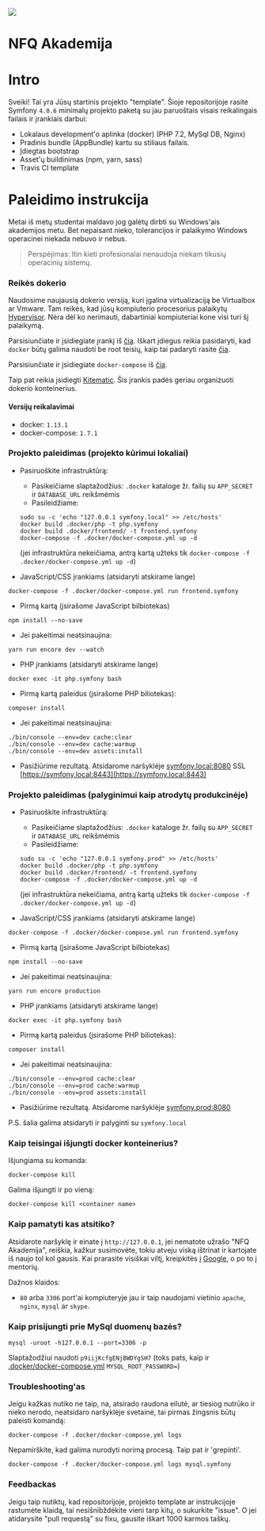 ![](https://avatars0.githubusercontent.com/u/4995607?v=3&s=100)

NFQ Akademija
============

# Intro

Sveiki! Tai yra Jūsų startinis projekto "template". 
Šioje repositorijoje rasite Symfony `4.0.6` minimalų projekto paketą su jau paruoštais 
visais reikalingais failais ir įrankiais darbui:
 
- Lokalaus development'o aplinka (docker) (PHP 7.2, MySql DB, Nginx)
- Pradinis bundle (AppBundle) kartu su stiliaus failais.
- Įdiegtas bootstrap
- Asset'ų buildinimas (npm, yarn, sass)
- Travis CI template


# Paleidimo instrukcija

Metai iš metų studentai maldavo jog galėtų dirbti su Windows'ais akademijos metu.
 Bet nepaisant nieko, tolerancijos ir palaikymo Windows operacinei niekada nebuvo ir nebus.  

> Perspėjimas: Itin kieti profesionalai nenaudoja niekam tikusių operacinių sistemų. 

### Reikės dokerio

Naudosime naujausią dokerio versiją, kuri įgalina virtualizaciją be Virtualbox ar Vmware.
 Tam reikės, kad jūsų kompiuterio procesorius palaikytų [Hypervisor](https://en.wikipedia.org/wiki/Hypervisor).
 Nėra dėl ko nerimauti, dabartiniai kompiuteriai kone visi turi šį palaikymą.

Parsisiunčiate ir įsidiegiate įrankį iš [čia](https://docs.docker.com/engine/installation/linux/ubuntu/). Iškart įdiegus reikia pasidaryti, kad `docker` būtų galima naudoti be root teisių, kaip tai padaryti rasite [čia](https://docs.docker.com/engine/installation/linux/linux-postinstall/).

Parsisiunčiate ir įsidiegiate `docker-compose` iš [čia](https://github.com/docker/compose/releases).

Taip pat reikia įsidiegti [Kitematic](https://github.com/docker/kitematic/releases).
 Šis įrankis padės geriau organizuoti dokerio konteinerius. 

#### Versijų reikalavimai
* docker: `1.13.1`
* docker-compose: `1.7.1`


### Projekto paleidimas (projekto kūrimui lokaliai)

* Pasiruoškite infrastruktūrą:
  * Pasikeičiame slaptažodžius:
    `.docker` kataloge žr. failų su `APP_SECRET` ir `DATABASE_URL` reikšmėmis
  * Pasileidžiame:
  ```
  sudo su -c 'echo "127.0.0.1 symfony.local" >> /etc/hosts'
  docker build .docker/php -t php.symfony 
  docker build .docker/frontend/ -t frontend.symfony
  docker-compose -f .docker/docker-compose.yml up -d
  ```
  (jei infrastruktūra nekeičiama, antrą kartą užteks tik `docker-compose -f .docker/docker-compose.yml up -d`)

* JavaScript/CSS įrankiams (atsidaryti atskirame lange)
```
docker-compose -f .docker/docker-compose.yml run frontend.symfony
```
  * Pirmą kartą (įsirašome JavaScript bilbiotekas)
  ```
  npm install --no-save
  ```
  * Jei pakeitimai neatsinaujina:
  ```
  yarn run encore dev --watch
  ```

* PHP įrankiams (atsidaryti atskirame lange)
```
docker exec -it php.symfony bash
```
  * Pirmą kartą paleidus (įsirašome PHP biliotekas):
  ```
  composer install
  ```
  * Jei pakeitimai neatsinaujina:
  ```
  ./bin/console --env=dev cache:clear
  ./bin/console --env=dev cache:warmup
  ./bin/console --env=dev assets:install
  ```

* Pasižiūrime rezultatą.
Atsidarome naršyklėje [symfony.local:8080](http://symfony.local:8080)
SSL [https://symfony.local:8443](https://symfony.local:8443)

### Projekto paleidimas (palyginimui kaip atrodytų produkcinėje)

* Pasiruoškite infrastruktūrą:
  * Pasikeičiame slaptažodžius:
    `.docker` kataloge žr. failų su `APP_SECRET` ir `DATABASE_URL` reikšmėmis
  * Pasileidžiame:
  ```
  sudo su -c 'echo "127.0.0.1 symfony.prod" >> /etc/hosts'
  docker build .docker/php -t php.symfony 
  docker build .docker/frontend/ -t frontend.symfony
  docker-compose -f .docker/docker-compose.yml up -d
  ```
  (jei infrastruktūra nekeičiama, antrą kartą užteks tik `docker-compose -f .docker/docker-compose.yml up -d`)

* JavaScript/CSS įrankiams (atsidaryti atskirame lange)
```
docker-compose -f .docker/docker-compose.yml run frontend.symfony
```
  * Pirmą kartą (įsirašome JavaScript bilbiotekas)
  ```
  npm install --no-save
  ```
  * Jei pakeitimai neatsinaujina:
  ```
  yarn run encore production
  ```

* PHP įrankiams (atsidaryti atskirame lange)
```
docker exec -it php.symfony bash
```
  * Pirmą kartą paleidus (įsirašome PHP biliotekas):
  ```
  composer install
  ```
  * Jei pakeitimai neatsinaujina:
  ```
  ./bin/console --env=prod cache:clear
  ./bin/console --env=prod cache:warmup
  ./bin/console --env=prod assets:install
  ```

* Pasižiūrime rezultatą.
Atsidarome naršyklėje [symfony.prod:8080](http://symfony.prod:8080)

P.S. šalia galima atsidaryti ir palyginti su `symfony.local`


### Kaip teisingai išjungti docker konteinerius?

Išjungiama su komanda:
```
docker-compose kill
```

Galima išjungti ir po vieną:
```
docker-compose kill <container name>
```


### Kaip pamatyti kas atsitiko?

Atsidarote naršyklę ir einate į `http://127.0.0.1`,
 jei nematote užrašo "NFQ Akademija", reiškia, kažkur susimovėte,
 tokiu atveju viską ištrinat ir kartojate iš naujo tol kol gausis.
 Kai prarasite visiškai viltį, kreipkitės į [Google](http://lmgtfy.com/?q=docker+is+not+working), o po to į mentorių.  

 Dažnos klaidos:
 
  * `80` arba `3306` port'ai kompiuteryje jau ir taip naudojami vietinio `apache`, `nginx`, `mysql` ar `skype`.

### Kaip prisijungti prie MySql duomenų bazės?

```
mysql -uroot -h127.0.0.1 --port=3306 -p
```
Slaptažodžiui naudoti `p9iijKcfgENjBWDYgSH7` (toks pats, kaip ir [.docker/docker-compose.yml](.docker/docker-compose.yml) `MYSQL_ROOT_PASSWORD=`)


### Troubleshooting'as

Jeigu kažkas nutiko ne taip, na, atsirado raudona eilutė, ar tiesiog nutrūko ir nieko nerodo, neatsidaro naršyklėje svetainė, tai pirmas žingsnis būtų paleisti komandą:

```
docker-compose -f .docker/docker-compose.yml logs 
```

Nepamirškite, kad galima nurodyti norimą procesą. Taip pat ir 'grepinti'.

```
docker-compose -f .docker/docker-compose.yml logs mysql.symfony
```

### Feedbackas

Jeigu taip nutiktų, kad repositorijoje, projekto template ar instrukcijoje rastumėte klaidą, tai nesišnibždėkite vieni tarp kitų, o sukurkite "issue". 
O jei atidarysite "pull requestą" su fixu, gausite iškart 1000 karmos taškų.
